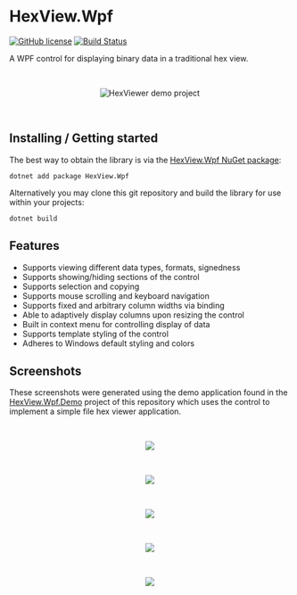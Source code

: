 # HexView.Wpf
[![GitHub license](https://img.shields.io/badge/license-MIT-blue.svg?style=flat)](https://github.com/fjeremic/HexView.Wpf/blob/master/LICENSE)
[![Build Status](https://fjeremic.visualstudio.com/HexView.Wpf/_apis/build/status/fjeremic.HexView.Wpf?branchName=master)](https://fjeremic.visualstudio.com/HexView.Wpf/_build/latest?definitionId=2&branchName=master)

A WPF control for displaying binary data in a traditional hex view.

<br/>
<p align="center">
  <img align="center" alt="HexViewer demo project" src="https://raw.githubusercontent.com/fjeremic/HexView.Wpf/assets/HexViewer.png"/>
</p>
<br/>

## Installing / Getting started

The best way to obtain the library is via the [HexView.Wpf NuGet package](https://www.nuget.org/packages/HexView.Wpf/):
 
```shell
dotnet add package HexView.Wpf
```

Alternatively you may clone this git repository and build the library for use within your projects:

```shell
dotnet build
```

## Features

- Supports viewing different data types, formats, signedness
- Supports showing/hiding sections of the control
- Supports selection and copying
- Supports mouse scrolling and keyboard navigation
- Supports fixed and arbitrary column widths via binding
- Able to adaptively display columns upon resizing the control
- Built in context menu for controlling display of data
- Supports template styling of the control
- Adheres to Windows default styling and colors

## Screenshots

These screenshots were generated using the demo application found in the [HexView.Wpf.Demo](/HexView.Wpf.Demo) project of this repository which uses the control to implement a simple file hex viewer application.

<br/>
<p align="center">
  <img align="center" src="https://raw.githubusercontent.com/fjeremic/HexView.Wpf/assets/HexViewResize.gif"/>
</p>
<br/>
<p align="center">
  <img align="center" src="https://raw.githubusercontent.com/fjeremic/HexView.Wpf/assets/HexViewerContextMenu.png"/>
</p>
<br/>
<p align="center">
  <img align="center" src="https://raw.githubusercontent.com/fjeremic/HexView.Wpf/assets/HexViewerLongSelected.png"/> 
</p>
<br/>
<p align="center">
  <img align="center" src="https://raw.githubusercontent.com/fjeremic/HexView.Wpf/assets/HexViewerSignedShort.png"/>
</p>
<br/>
<p align="center">
  <img align="center" src="https://raw.githubusercontent.com/fjeremic/HexView.Wpf/assets/HexViewerTextOnly.png"/> 
</p>
